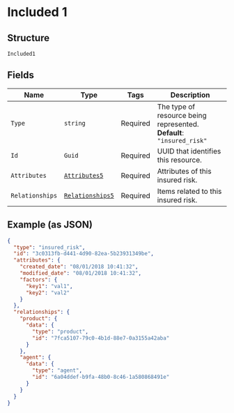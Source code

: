 
# Included 1

## Structure

`Included1`

## Fields

| Name | Type | Tags | Description |
|  --- | --- | --- | --- |
| `Type` | `string` | Required | The type of resource being represented.<br>**Default**: `"insured_risk"` |
| `Id` | `Guid` | Required | UUID that identifies this resource. |
| `Attributes` | [`Attributes5`](../../doc/models/attributes-5.md) | Required | Attributes of this insured risk. |
| `Relationships` | [`Relationships5`](../../doc/models/relationships-5.md) | Required | Items related to this insured risk. |

## Example (as JSON)

```json
{
  "type": "insured_risk",
  "id": "3c0313fb-d441-4d90-82ea-5b23931349be",
  "attributes": {
    "created_date": "08/01/2018 10:41:32",
    "modified_date": "08/01/2018 10:41:32",
    "factors": {
      "key1": "val1",
      "key2": "val2"
    }
  },
  "relationships": {
    "product": {
      "data": {
        "type": "product",
        "id": "7fca5107-79c0-4b1d-88e7-0a3155a42aba"
      }
    },
    "agent": {
      "data": {
        "type": "agent",
        "id": "6a04ddef-b9fa-48b0-8c46-1a580868491e"
      }
    }
  }
}
```

